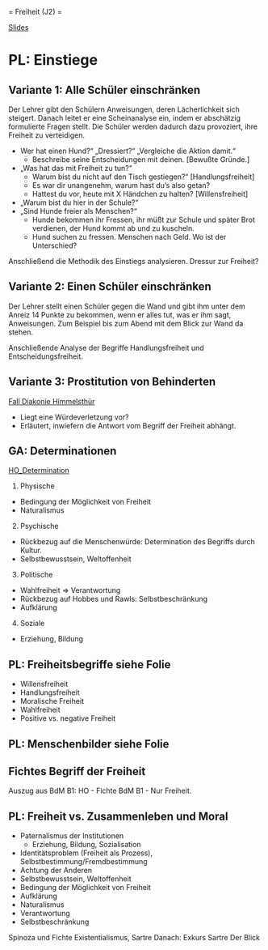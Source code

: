 = Freiheit (J2) =

[Slides](https://dorkeinath.github.io/slides_html/ethik-slides/Freiheit.html#/)

# PL: Einstiege

## Variante 1: Alle Schüler einschränken

Der Lehrer gibt den Schülern Anweisungen, deren Lächerlichkeit sich steigert. Danach leitet er eine Scheinanalyse ein, indem er abschätzig formulierte Fragen stellt. Die Schüler werden dadurch dazu provoziert, ihre Freiheit zu verteidigen.

* Wer hat einen Hund?“ „Dressiert?“ „Vergleiche die Aktion damit.“
    + Beschreibe seine Entscheidungen mit deinen. [Bewußte Gründe.]
* „Was hat das mit Freiheit zu tun?“
    + Warum bist du nicht auf den Tisch gestiegen?“ [Handlungsfreiheit]
    + Es war dir unangenehm, warum hast du’s also getan?
    + Hattest du vor, heute mit X Händchen zu halten? [Willensfreiheit]
* „Warum bist du hier in der Schule?“
* „Sind Hunde freier als Menschen?“
    + Hunde bekommen ihr Fressen, ihr müßt zur Schule und später Brot verdienen, der Hund kommt ab und zu kuscheln.
    + Hund suchen zu fressen. Menschen nach Geld. Wo ist der Unterschied?

Anschließend die Methodik des Einstiegs analysieren. Dressur zur Freiheit?

## Variante 2: Einen Schüler einschränken

Der Lehrer stellt einen Schüler gegen die Wand und gibt ihm unter dem Anreiz 14 Punkte zu bekommen, wenn er alles tut, was er ihm sagt, Anweisungen. Zum Beispiel bis zum Abend mit dem Blick zur Wand da stehen.

Anschließende Analyse der Begriffe Handlungsfreiheit und Entscheidungsfreiheit.

## Variante 3: Prostitution von Behinderten
[Fall Diakonie Himmelsthür](http://www.t-online.de/nachrichten/panorama/kriminalitaet/id_61676530/diakonie-himmelsthuer-in-hildesheim-polizei-ermittelt-wegen-prostitution.html)

* Liegt eine Würdeverletzung vor?
* Erläutert, inwiefern die Antwort vom Begriff der Freiheit abhängt.

## GA: Determinationen

[HO_Determination](HOs/pdf/HO_Determination.pdf)
1. Physische
  * Bedingung der Möglichkeit von Freiheit
  * Naturalismus
2. Psychische
  * Rückbezug auf die Menschenwürde: Determination des Begriffs durch Kultur.
  * Selbstbewusstsein, Weltoffenheit
3. Politische
  * Wahlfreiheit => Verantwortung
  * Rückbezug auf Hobbes und Rawls: Selbstbeschränkung
  * Aufklärung
4. Soziale
  * Erziehung, Bildung

## PL: Freiheitsbegriffe **siehe Folie**
* Willensfreiheit
* Handlungsfreiheit
* Moralische Freiheit
* Wahlfreiheit
* Positive vs. negative Freiheit

## PL: Menschenbilder **siehe Folie**

## Fichtes Begriff der Freiheit
Auszug aus BdM B1: HO - Fichte BdM B1 - Nur Freiheit.

## PL: Freiheit vs. Zusammenleben und Moral

* Paternalismus der Institutionen
  * Erziehung, Bildung, Sozialisation
* Identitätsproblem (Freiheit als Prozess), Selbstbestimmung/Fremdbestimmung
* Achtung der Anderen
* Selbstbewusstsein, Weltoffenheit
* Bedingung der Möglichkeit von Freiheit
* Aufklärung
* Naturalismus
* Verantwortung
* Selbstbeschränkung


<!-- TODO -->
Spinoza und Fichte
Existentialismus, Sartre
Danach: Exkurs Sartre Der Blick
